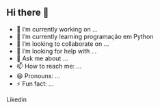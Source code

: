 ## Hi there 👋

- 🔭 I’m currently working on ...
- 🌱 I’m currently learning programação em Python
- 👯 I’m looking to collaborate on ...
- 🤔 I’m looking for help with ...
- 💬 Ask me about ...
- 📫 How to reach me: ...
- 😄 Pronouns: ...
- ⚡ Fun fact: ...

Likedin
